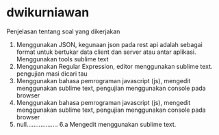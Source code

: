 # dwikurniawan

Penjelasan tentang soal yang dikerjakan

1. Menggunakan JSON, kegunaan json pada rest api adalah sebagai format untuk bertukar data client dan server atau antar aplikasi.
Menggunakan tools sublime text
2. Menggunakan Regular Expression, editor menggunakan sublime text. pengujian masi dicari tau
3. Menggunakan bahasa pemrograman javascript (js), mengedit menggunakan sublime text, pengujian menggunakan console pada browser
4. Menggunakan bahasa pemrograman javascript (js), mengedit menggunakan sublime text, pengujian menggunakan console pada browser
5. null..................
6.a Mengedit menggunakan sublime text. 
